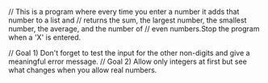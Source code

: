 // This is a program where every time you enter a number it adds that number to a list and 
// returns the sum, the largest number, the smallest number, the average, and the number of 
// even numbers.Stop the program when a 'X' is entered.

// Goal 1) Don't forget to test the input for the other non-digits and give a meaningful error message. 
// Goal 2) Allow only integers at first but see what changes when you allow real numbers.